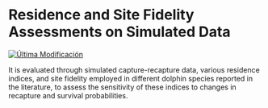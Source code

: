 # Residence and Site Fidelity Assessments on Simulated Data

[![Última Modificación](https://img.shields.io/github/last-commit/usuario/repositorio)](https://github.com/usuario/repositorio/commits/main)

It is evaluated through simulated capture-recapture data, various residence indices, and site fidelity employed in different dolphin species reported in the literature, to assess the sensitivity of these indices to changes in recapture and survival probabilities.
